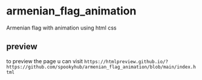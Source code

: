 # armenian_flag_animation
Armenian flag with animation using html css

## preview
to preview the page u can visit `https://htmlpreview.github.io/?https://github.com/spookyhub/armenian_flag_animation/blob/main/index.html`
